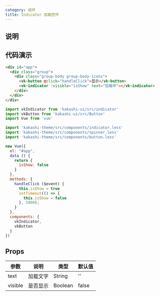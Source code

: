 ```yaml
---
category: 组件
title: Indicator 加载控件
---
```


## 说明



## 代码演示

```html
<div id="app">
  <div class="group">
    <div class="group-body group-body-icons">
      <vk-button @click="handleClick">显示</vk-button>
      <vk-indicator :visible="isShow" text="加载中"></vk-indicator>
    </div>
  </div>
</div>
```


```js
import vkIndicator from 'kakashi-ui/src/indicator'
import vkButton from 'kakashi-ui/src/Button'
import Vue from 'vue'

import 'kakashi-theme/src/components/indicator.less'
import 'kakashi-theme/src/components/spinner.less'
import 'kakashi-theme/src/components/button.less'

new Vue({
  el: "#app",
  data () {
    return {
      isShow: false
    }
  },
  methods: {
    handleClick ($event) {
      this.isShow = true
      setTimeout(() => {
        this.isShow = false
      }, 5000);
    }
  },
  components: {
    vkIndicator,
    vkButton
  }
})


```

## Props

| 参数      | 说明                                     | 类型       | 默认值 |
|-----------|------------------------------------------|------------|-------|
| text | 加载文字 | String  | ''    |
| visible | 是否显示 | Boolean  | false |
